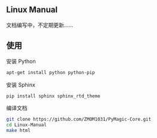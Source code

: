 ## Linux Manual

文档编写中，不定期更新......

## 使用

安装 Python

```bash
apt-get install python python-pip
```

安装 Sphinx

```bash
pip install sphinx sphinx_rtd_theme
```

编译文档

```bash
git clone https://github.com/ZMOM1031/PyMagic-Core.git
cd Linux-Manual
make html
```
